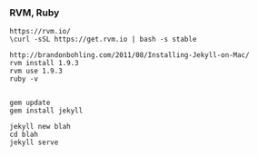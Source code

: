 

### RVM, Ruby

    https://rvm.io/
    \curl -sSL https://get.rvm.io | bash -s stable

    http://brandonbohling.com/2011/08/Installing-Jekyll-on-Mac/
    rvm install 1.9.3
    rvm use 1.9.3
    ruby -v


    gem update
    gem install jekyll

    jekyll new blah
    cd blah
    jekyll serve
